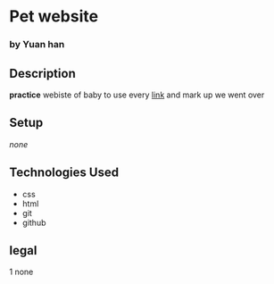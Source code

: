 Pet website
=
### by Yuan han

## Description

**practice** webiste of baby to use every [link](http://www.p.com) and mark up we went over

## Setup
_none_

## Technologies Used
* css
* html
* git
* github

## legal
1 none
